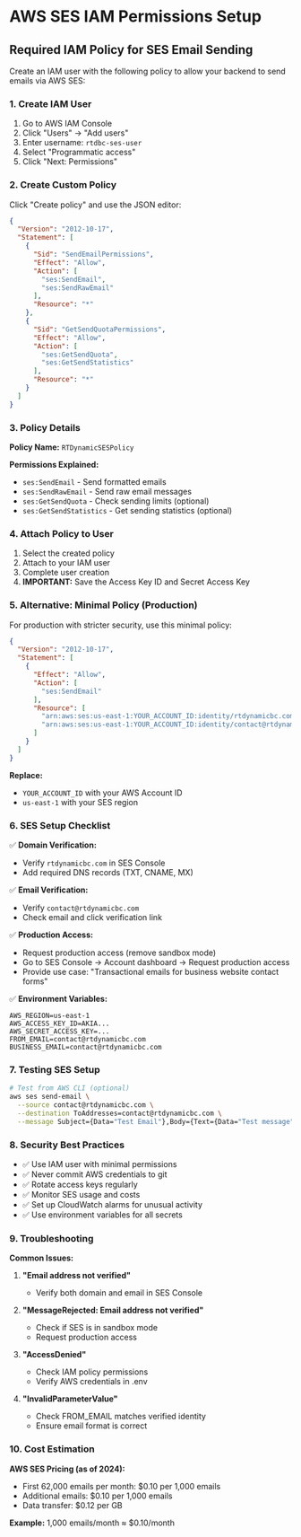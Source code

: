 # AWS SES IAM Permissions Setup

## Required IAM Policy for SES Email Sending

Create an IAM user with the following policy to allow your backend to send emails via AWS SES:

### 1. Create IAM User
1. Go to AWS IAM Console
2. Click "Users" → "Add users"
3. Enter username: `rtdbc-ses-user`
4. Select "Programmatic access"
5. Click "Next: Permissions"

### 2. Create Custom Policy

Click "Create policy" and use the JSON editor:

```json
{
  "Version": "2012-10-17",
  "Statement": [
    {
      "Sid": "SendEmailPermissions",
      "Effect": "Allow",
      "Action": [
        "ses:SendEmail",
        "ses:SendRawEmail"
      ],
      "Resource": "*"
    },
    {
      "Sid": "GetSendQuotaPermissions",
      "Effect": "Allow",
      "Action": [
        "ses:GetSendQuota",
        "ses:GetSendStatistics"
      ],
      "Resource": "*"
    }
  ]
}
```

### 3. Policy Details

**Policy Name:** `RTDynamicSESPolicy`

**Permissions Explained:**
- `ses:SendEmail` - Send formatted emails
- `ses:SendRawEmail` - Send raw email messages
- `ses:GetSendQuota` - Check sending limits (optional)
- `ses:GetSendStatistics` - Get sending statistics (optional)

### 4. Attach Policy to User
1. Select the created policy
2. Attach to your IAM user
3. Complete user creation
4. **IMPORTANT:** Save the Access Key ID and Secret Access Key

### 5. Alternative: Minimal Policy (Production)

For production with stricter security, use this minimal policy:

```json
{
  "Version": "2012-10-17",
  "Statement": [
    {
      "Effect": "Allow",
      "Action": [
        "ses:SendEmail"
      ],
      "Resource": [
        "arn:aws:ses:us-east-1:YOUR_ACCOUNT_ID:identity/rtdynamicbc.com",
        "arn:aws:ses:us-east-1:YOUR_ACCOUNT_ID:identity/contact@rtdynamicbc.com"
      ]
    }
  ]
}
```

**Replace:**
- `YOUR_ACCOUNT_ID` with your AWS Account ID
- `us-east-1` with your SES region

### 6. SES Setup Checklist

✅ **Domain Verification:**
- Verify `rtdynamicbc.com` in SES Console
- Add required DNS records (TXT, CNAME, MX)

✅ **Email Verification:**
- Verify `contact@rtdynamicbc.com`
- Check email and click verification link

✅ **Production Access:**
- Request production access (remove sandbox mode)
- Go to SES Console → Account dashboard → Request production access
- Provide use case: "Transactional emails for business website contact forms"

✅ **Environment Variables:**
```env
AWS_REGION=us-east-1
AWS_ACCESS_KEY_ID=AKIA...
AWS_SECRET_ACCESS_KEY=...
FROM_EMAIL=contact@rtdynamicbc.com
BUSINESS_EMAIL=contact@rtdynamicbc.com
```

### 7. Testing SES Setup

```bash
# Test from AWS CLI (optional)
aws ses send-email \
  --source contact@rtdynamicbc.com \
  --destination ToAddresses=contact@rtdynamicbc.com \
  --message Subject={Data="Test Email"},Body={Text={Data="Test message"}}
```

### 8. Security Best Practices

- ✅ Use IAM user with minimal permissions
- ✅ Never commit AWS credentials to git
- ✅ Rotate access keys regularly
- ✅ Monitor SES usage and costs
- ✅ Set up CloudWatch alarms for unusual activity
- ✅ Use environment variables for all secrets

### 9. Troubleshooting

**Common Issues:**

1. **"Email address not verified"**
   - Verify both domain and email in SES Console

2. **"MessageRejected: Email address not verified"**
   - Check if SES is in sandbox mode
   - Request production access

3. **"AccessDenied"**
   - Check IAM policy permissions
   - Verify AWS credentials in .env

4. **"InvalidParameterValue"**
   - Check FROM_EMAIL matches verified identity
   - Ensure email format is correct

### 10. Cost Estimation

**AWS SES Pricing (as of 2024):**
- First 62,000 emails per month: $0.10 per 1,000 emails
- Additional emails: $0.10 per 1,000 emails
- Data transfer: $0.12 per GB

**Example:** 1,000 emails/month ≈ $0.10/month